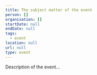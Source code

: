 ```yaml
---
title: The subject matter of the event
person: []
organisation: []
startDate: null
endDate: null
tags:
  - event
location: null
url: null
type: event
---
```


Description of the event...
